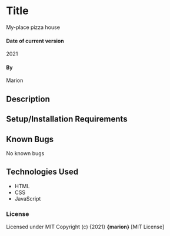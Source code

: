 # Title
My-place pizza house

#### Date of current version
2021

#### By 
Marion

## Description


## Setup/Installation Requirements

## Known Bugs
No known bugs
## Technologies Used
* HTML
* CSS
* JavaScript

### License
Licensed under MIT 
Copyright (c) {2021} **{marion}** [MIT License]